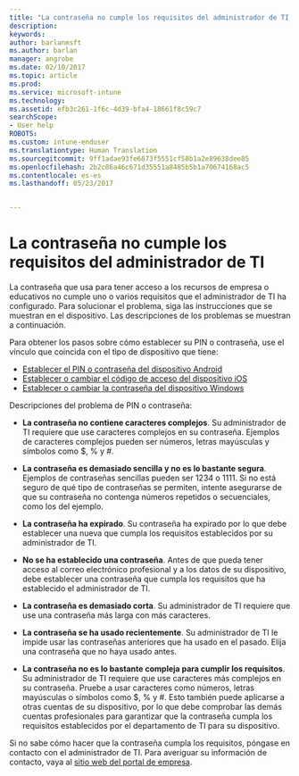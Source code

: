 ```yaml
---
title: "La contraseña no cumple los requisitos del administrador de TI | Microsoft Docs"
description: 
keywords: 
author: barlanmsft
ms.author: barlan
manager: angrobe
ms.date: 02/10/2017
ms.topic: article
ms.prod: 
ms.service: microsoft-intune
ms.technology: 
ms.assetid: efb3c261-1f6c-4d39-bfa4-18661f8c59c7
searchScope:
- User help
ROBOTS: 
ms.custom: intune-enduser
ms.translationtype: Human Translation
ms.sourcegitcommit: 9ff1adae93fe6873f5551cf58b1a2e89638dee85
ms.openlocfilehash: 2b2c86a46c671d35551a8485b5b1a70674168ac5
ms.contentlocale: es-es
ms.lasthandoff: 05/23/2017


---
```


# <a name="your-password-does-not-meet-your-it-admins-requirements"></a>La contraseña no cumple los requisitos del administrador de TI

La contraseña que usa para tener acceso a los recursos de empresa o educativos no cumple uno o varios requisitos que el administrador de TI ha configurado. Para solucionar el problema, siga las instrucciones que se muestran en el dispositivo. Las descripciones de los problemas se muestran a continuación.

Para obtener los pasos sobre cómo establecer su PIN o contraseña, use el vínculo que coincida con el tipo de dispositivo que tiene:

- [Establecer el PIN o contraseña del dispositivo Android](set-your-pin-or-password-android.md)
- [Establecer o cambiar el código de acceso del dispositivo iOS](set-or-change-your-passcode-ios.md)
- [Establecer o cambiar la contraseña del dispositivo Windows](set-or-change-your-password-windows.md)

Descripciones del problema de PIN o contraseña:

- **La contraseña no contiene caracteres complejos**. Su administrador de TI requiere que use caracteres complejos en su contraseña. Ejemplos de caracteres complejos pueden ser números, letras mayúsculas y símbolos como $, % y #.

- **La contraseña es demasiado sencilla y no es lo bastante segura**. Ejemplos de contraseñas sencillas pueden ser 1234 o 1111. Si no está seguro de qué tipo de contraseñas se permiten, intente asegurarse de que su contraseña no contenga números repetidos o secuenciales, como los del ejemplo.

- **La contraseña ha expirado**. Su contraseña ha expirado por lo que debe establecer una nueva que cumpla los requisitos establecidos por su administrador de TI.

- **No se ha establecido una contraseña**. Antes de que pueda tener acceso al correo electrónico profesional y a los datos de su dispositivo, debe establecer una contraseña que cumpla los requisitos que ha establecido el administrador de TI.

- **La contraseña es demasiado corta**. Su administrador de TI requiere que use una contraseña más larga con más caracteres.

- **La contraseña se ha usado recientemente**. Su administrador de TI le impide usar las contraseñas anteriores que ha usado en el pasado. Elija una contraseña que no haya usado antes.

- **La contraseña no es lo bastante compleja para cumplir los requisitos**. Su administrador de TI requiere que use caracteres más complejos en su contraseña. Pruebe a usar caracteres como números, letras mayúsculas o símbolos como $, % y #. Esto también puede aplicarse a otras cuentas de su dispositivo, por lo que debe comprobar las demás cuentas profesionales para garantizar que la contraseña cumpla los requisitos establecidos por el departamento de TI para su dispositivo.

Si no sabe cómo hacer que la contraseña cumpla los requisitos, póngase en contacto con el administrador de TI. Para averiguar su información de contacto, vaya al [sitio web del portal de empresa](http://portal.manage.microsoft.com).

